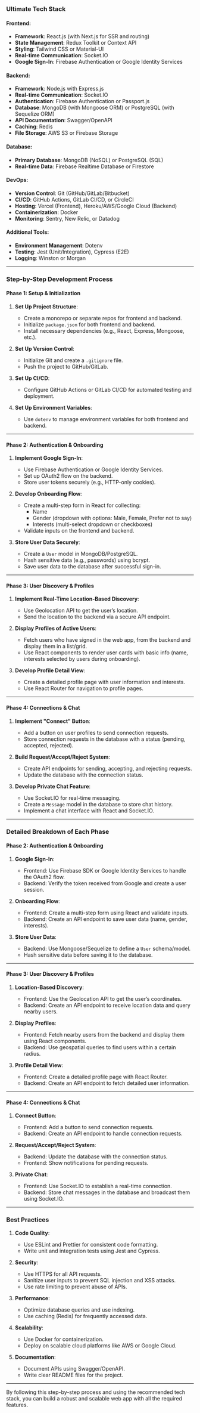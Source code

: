 ### Ultimate Tech Stack

#### Frontend:
- **Framework**: React.js (with Next.js for SSR and routing)
- **State Management**: Redux Toolkit or Context API
- **Styling**: Tailwind CSS or Material-UI
- **Real-time Communication**: Socket.IO
- **Google Sign-In**: Firebase Authentication or Google Identity Services

#### Backend:
- **Framework**: Node.js with Express.js
- **Real-time Communication**: Socket.IO
- **Authentication**: Firebase Authentication or Passport.js
- **Database**: MongoDB (with Mongoose ORM) or PostgreSQL (with Sequelize ORM)
- **API Documentation**: Swagger/OpenAPI
- **Caching**: Redis
- **File Storage**: AWS S3 or Firebase Storage

#### Database:
- **Primary Database**: MongoDB (NoSQL) or PostgreSQL (SQL)
- **Real-time Data**: Firebase Realtime Database or Firestore

#### DevOps:
- **Version Control**: Git (GitHub/GitLab/Bitbucket)
- **CI/CD**: GitHub Actions, GitLab CI/CD, or CircleCI
- **Hosting**: Vercel (Frontend), Heroku/AWS/Google Cloud (Backend)
- **Containerization**: Docker
- **Monitoring**: Sentry, New Relic, or Datadog

#### Additional Tools:
- **Environment Management**: Dotenv
- **Testing**: Jest (Unit/Integration), Cypress (E2E)
- **Logging**: Winston or Morgan

---

### Step-by-Step Development Process

#### **Phase 1: Setup & Initialization**
1. **Set Up Project Structure**:
   - Create a monorepo or separate repos for frontend and backend.
   - Initialize `package.json` for both frontend and backend.
   - Install necessary dependencies (e.g., React, Express, Mongoose, etc.).

2. **Set Up Version Control**:
   - Initialize Git and create a `.gitignore` file.
   - Push the project to GitHub/GitLab.

3. **Set Up CI/CD**:
   - Configure GitHub Actions or GitLab CI/CD for automated testing and deployment.

4. **Set Up Environment Variables**:
   - Use `dotenv` to manage environment variables for both frontend and backend.

---

#### **Phase 2: Authentication & Onboarding**

1. **Implement Google Sign-In**:
   - Use Firebase Authentication or Google Identity Services.
   - Set up OAuth2 flow on the backend.
   - Store user tokens securely (e.g., HTTP-only cookies).

2. **Develop Onboarding Flow**:
   - Create a multi-step form in React for collecting:
     - Name
     - Gender (dropdown with options: Male, Female, Prefer not to say)
     - Interests (multi-select dropdown or checkboxes)
   - Validate inputs on the frontend and backend.

3. **Store User Data Securely**:
   - Create a `User` model in MongoDB/PostgreSQL.
   - Hash sensitive data (e.g., passwords) using bcrypt.
   - Save user data to the database after successful sign-in.

---

#### **Phase 3: User Discovery & Profiles**

1. **Implement Real-Time Location-Based Discovery**:
   - Use Geolocation API to get the user’s location.
   - Send the location to the backend via a secure API endpoint.

2. **Display Profiles of Active Users**:
   - Fetch users who have signed in the web app, from the backend and display them in a list/grid.
   - Use React components to render user cards with basic info (name, interests selected by users during onboarding).

3. **Develop Profile Detail View**:
   - Create a detailed profile page with user information and interests.
   - Use React Router for navigation to profile pages.

---

#### **Phase 4: Connections & Chat**

1. **Implement "Connect" Button**:
   - Add a button on user profiles to send connection requests.
   - Store connection requests in the database with a status (pending, accepted, rejected).

2. **Build Request/Accept/Reject System**:
   - Create API endpoints for sending, accepting, and rejecting requests.
   - Update the database with the connection status.

3. **Develop Private Chat Feature**:
   - Use Socket.IO for real-time messaging.
   - Create a `Message` model in the database to store chat history.
   - Implement a chat interface with React and Socket.IO.

---

### Detailed Breakdown of Each Phase

#### **Phase 2: Authentication & Onboarding**

1. **Google Sign-In**:
   - Frontend: Use Firebase SDK or Google Identity Services to handle the OAuth2 flow.
   - Backend: Verify the token received from Google and create a user session.

2. **Onboarding Flow**:
   - Frontend: Create a multi-step form using React and validate inputs.
   - Backend: Create an API endpoint to save user data (name, gender, interests).

3. **Store User Data**:
   - Backend: Use Mongoose/Sequelize to define a `User` schema/model.
   - Hash sensitive data before saving it to the database.

---

#### **Phase 3: User Discovery & Profiles**

1. **Location-Based Discovery**:
   - Frontend: Use the Geolocation API to get the user’s coordinates.
   - Backend: Create an API endpoint to receive location data and query nearby users.

2. **Display Profiles**:
   - Frontend: Fetch nearby users from the backend and display them using React components.
   - Backend: Use geospatial queries to find users within a certain radius.

3. **Profile Detail View**:
   - Frontend: Create a detailed profile page with React Router.
   - Backend: Create an API endpoint to fetch detailed user information.

---

#### **Phase 4: Connections & Chat**

1. **Connect Button**:
   - Frontend: Add a button to send connection requests.
   - Backend: Create an API endpoint to handle connection requests.

2. **Request/Accept/Reject System**:
   - Backend: Update the database with the connection status.
   - Frontend: Show notifications for pending requests.

3. **Private Chat**:
   - Frontend: Use Socket.IO to establish a real-time connection.
   - Backend: Store chat messages in the database and broadcast them using Socket.IO.

---

### Best Practices

1. **Code Quality**:
   - Use ESLint and Prettier for consistent code formatting.
   - Write unit and integration tests using Jest and Cypress.

2. **Security**:
   - Use HTTPS for all API requests.
   - Sanitize user inputs to prevent SQL injection and XSS attacks.
   - Use rate limiting to prevent abuse of APIs.

3. **Performance**:
   - Optimize database queries and use indexing.
   - Use caching (Redis) for frequently accessed data.

4. **Scalability**:
   - Use Docker for containerization.
   - Deploy on scalable cloud platforms like AWS or Google Cloud.

5. **Documentation**:
   - Document APIs using Swagger/OpenAPI.
   - Write clear README files for the project.

---

By following this step-by-step process and using the recommended tech stack, you can build a robust and scalable web app with all the required features.